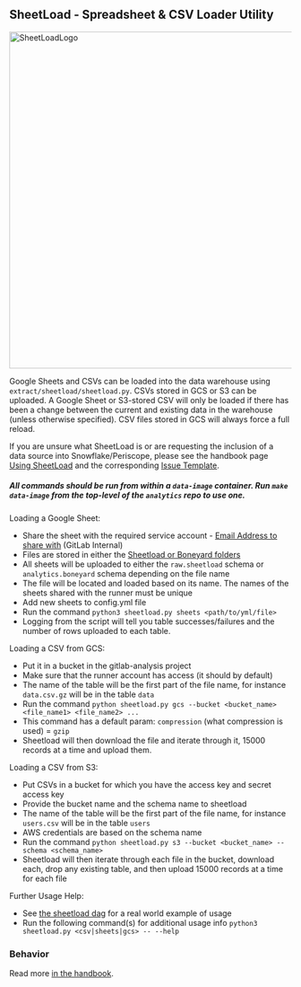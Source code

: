 ## SheetLoad - Spreadsheet & CSV Loader Utility

<img src="https://gitlab.com/meltano/analytics/uploads/d90d572dbc2b1b2c32ce987d581314da/sheetload_logo.png" alt="SheetLoadLogo" width="600"/>

Google Sheets and CSVs can be loaded into the data warehouse using `extract/sheetload/sheetload.py`. CSVs stored in GCS or S3 can be uploaded. A Google Sheet or S3-stored CSV will only be loaded if there has been a change between the current and existing data in the warehouse (unless otherwise specified). CSV files stored in GCS will always force a full reload.

If you are unsure what SheetLoad is or are requesting the inclusion of a data source into Snowflake/Periscope, please see the handbook page [Using SheetLoad](https://about.gitlab.com/handbook/business-ops/data-team/platform/#using-sheetload) and the corresponding [Issue Template](https://gitlab.com/gitlab-data/analytics/blob/master/.gitlab/issue_templates/CSV%20or%20GSheets%20Data%20Upload.md).

##### All commands should be run from within a `data-image` container. Run `make data-image` from the top-level of the `analytics` repo to use one.

Loading a Google Sheet:

  - Share the sheet with the required service account - [Email Address to share with](https://docs.google.com/document/d/1m8kky3DPv2yvH63W4NDYFURrhUwRiMKHI-himxn1r7k/edit?usp=sharing) (GitLab Internal)
  - Files are stored in either the [Sheetload or Boneyard folders](https://drive.google.com/open?id=1F5jKClNEsQstngbrh3UYVzoHAqPTf-l0)
  - All sheets will be uploaded to either the `raw.sheetload` schema or `analytics.boneyard` schema depending on the file name
  - The file will be located and loaded based on its name. The names of the sheets shared with the runner must be unique
  - Add new sheets to config.yml file
  - Run the command `python3 sheetload.py sheets <path/to/yml/file>`
  - Logging from the script will tell you table successes/failures and the number of rows uploaded to each table.

 
Loading a CSV from GCS:

  - Put it in a bucket in the gitlab-analysis project
  - Make sure that the runner account has access (it should by default)
  - The name of the table will be the first part of the file name, for instance `data.csv.gz` will be in the table `data`
  - Run the command `python sheetload.py gcs --bucket <bucket_name> <file_name1> <file_name2> ...`
  - This command has a default param: `compression` (what compression is used) = `gzip`
  - Sheetload will then download the file and iterate through it, 15000 records at a time and upload them. 

Loading a CSV from S3:

 - Put CSVs in a bucket for which you have the access key and secret access key
 - Provide the bucket name and the schema name to sheetload
 - The name of the table will be the first part of the file name, for instance `users.csv` will be in the table `users`
 - AWS credentials are based on the schema name
 - Run the command `python sheetload.py s3 --bucket <bucket_name> --schema <schema_name>`
 - Sheetload will then iterate through each file in the bucket, download each, drop any existing table, and then upload 15000 records at a time for each file

Further Usage Help:

  - See [the sheetload dag](https://gitlab.com/gitlab-data/analytics/blob/master/dags/extract/sheetload.py) for a real world example of usage
  - Run the following command(s) for additional usage info `python3 sheetload.py <csv|sheets|gcs> -- --help`

### Behavior

Read more [in the handbook](https://about.gitlab.com/handbook/business-ops/data-team/platform/#using-sheetload).

